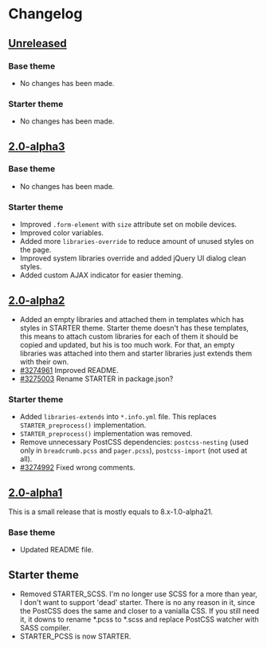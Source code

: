 # Changelog

## [Unreleased][unreleased]

### Base theme

- No changes has been made.

### Starter theme

- No changes has been made.

## [2.0-alpha3]

### Base theme

- No changes has been made.

### Starter theme

- Improved `.form-element` with `size` attribute set on mobile devices.
- Improved color variables.
- Added more `libraries-override` to reduce amount of unused styles on the page.
- Improved system libraries override and added jQuery UI dialog clean styles.
- Added custom AJAX indicator for easier theming.

## [2.0-alpha2]

- Added an empty libraries and attached them in templates which has styles in STARTER theme. Starter theme doesn't has these templates, this means to attach custom libraries for each of them it should be copied and updated, but his is too much work. For that, an empty libraries was attached into them and starter libraries just extends them with their own.
- [#3274961](https://www.drupal.org/node/3274961) Improved README.
- [#3275003](https://www.drupal.org/node/3275003) Rename STARTER in package.json?

### Starter theme

- Added `libraries-extends` into `*.info.yml` file. This replaces `STARTER_preprocess()` implementation.
- `STARTER_preprocess()` implementation was removed.
- Remove unnecessary PostCSS dependencies: `postcss-nesting` (used only in `breadcrumb.pcss` and `pager.pcss`), `postcss-import` (not used at all).
- [#3274992](https://www.drupal.org/node/3274992) Fixed wrong comments.

## [2.0-alpha1]

This is a small release that is mostly equals to 8.x-1.0-alpha21.

### Base theme

- Updated README file.

## Starter theme

- Removed STARTER_SCSS. I'm no longer use SCSS for a more than year, I don't want to support 'dead' starter. There is no any reason in it, since the PostCSS does the same and closer to a vanialla CSS. If you still need it, it downs to rename *.pcss to *.scss and replace PostCSS watcher with SASS compiler.
- STARTER_PCSS is now STARTER.

[unreleased]: https://github.com/Niklan/Glisseo/compare/2.0.x-alpha3...HEAD
[2.0-alpha3]: https://github.com/Niklan/Glisseo/compare/2.0.0-alpha2...2.0.0-alpha3
[2.0-alpha2]: https://github.com/Niklan/Glisseo/compare/2.0.0-alpha1...2.0.0-alpha2
[2.0-alpha1]: https://github.com/Niklan/Glisseo/compare/8.x-1.0-alpha21...2.0.x

